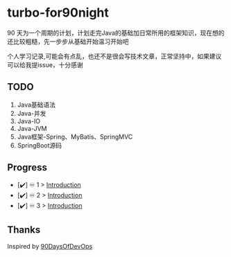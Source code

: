 # turbo-for90night
 90 天为一个周期的计划，计划走完Java的基础加日常所用的框架知识，现在想的还比较粗糙，先一步步从基础开始温习开始吧

 个人学习记录,可能会有点乱，也还不是很会写技术文章，正常坚持中，如果建议可以给我提issue，十分感谢
## TODO
1. Java基础语法
2. Java-并发
3. Java-IO
4. Java-JVM
5. Java框架-Spring、MyBatis、SpringMVC
6. SpringBoot源码

## Progress

- [✔️] ♾️ 1 > [Introduction](Days/day01.md)
- [✔️] ♾️ 2 > [Introduction](Days/day02.md)
- [✔️] ♾️ 3 > [Introduction](Days/day03.md)


## Thanks
Inspired by  [90DaysOfDevOps](https://github.com/MichaelCade/)
